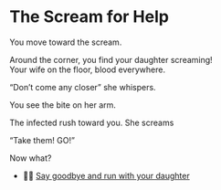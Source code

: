 # The Scream for Help

You move toward the scream.

Around the corner, you find your daughter screaming!  
Your wife on the floor, blood everywhere.

“Don’t come any closer” she whispers. 

You see the bite on her arm.

The infected rush toward you. 
She screams 

“Take them! GO!”

Now what?

- 🏃‍♂️ [Say goodbye and run with your daughter](./scene5A.md)


